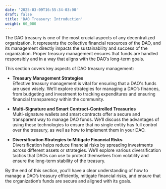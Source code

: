 ```yaml
---
date: '2025-03-09T16:55:34-03:00'
draft: false
title: 'DAO Treasury: Introduction'
weight: 60_000
---
```


The DAO treasury is one of the most crucial aspects of any decentralized organization. It represents the collective financial resources of the DAO, and its management directly impacts the sustainability and success of the organization. Proper treasury management ensures that funds are handled responsibly and in a way that aligns with the DAO’s long-term goals.

This section covers key aspects of DAO treasury management:

- **Treasury Management Strategies**  
  Effective treasury management is vital for ensuring that a DAO's funds are used wisely. We’ll explore strategies for managing a DAO’s finances, from budgeting and investment to tracking expenditures and ensuring financial transparency within the community.

- **Multi-Signature and Smart Contract-Controlled Treasuries**  
  Multi-signature wallets and smart contracts offer a secure and transparent way to manage DAO funds. We’ll discuss the advantages of using these technologies to ensure that no single entity has full control over the treasury, as well as how to implement them in your DAO.

- **Diversification Strategies to Mitigate Financial Risks**  
  Diversification helps reduce financial risks by spreading investments across different assets or strategies. We’ll explore various diversification tactics that DAOs can use to protect themselves from volatility and ensure the long-term stability of the treasury.

By the end of this section, you’ll have a clear understanding of how to manage a DAO’s treasury efficiently, mitigate financial risks, and ensure that the organization’s funds are secure and aligned with its goals.

